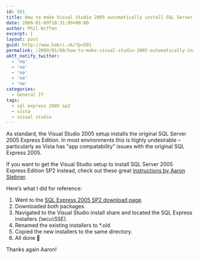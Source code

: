 ```yaml
---
id: 501
title: How to make Visual Studio 2005 automatically install SQL Server Express 2005 SP2
date: 2009-01-09T10:31:09+00:00
author: Phil Wiffen
excerpt: |
layout: post
guid: http://www.kabri.uk/?p=501
permalink: /2009/01/09/how-to-make-visual-studio-2005-automatically-install-sql-server-express-2005-sp2/
aktt_notify_twitter:
  - 'no'
  - 'no'
  - 'no'
  - 'no'
  - 'no'
categories:
  - General IT
tags:
  - sql express 2005 sp2
  - vista
  - visual studio
---
```

As standard, the Visual Studio 2005 setup installs the original SQL Server 2005 Express Edition. In most environments this is highly undesirable &#8211; particularly as Vista has &#8220;app compatability&#8221; issues with the original SQL Express 2005.

If you want to get the Visual Studio setup to install SQL Server 2005 Express Edition SP2 instead, check out these great [instructions by Aaron Stebner](http://blogs.msdn.com/astebner/archive/2007/02/22/mailbag-can-i-update-visual-studio-2005-setup-to-install-sql-express-2005-sp2.aspx).

Here&#8217;s what I did for reference:

  1. Went to the [SQL Express 2005 SP2 download page](http://www.microsoft.com/downloads/details.aspx?familyid=31711D5D-725C-4AFA-9D65-E4465CDFF1E7&displaylang=en).
  2. Downloaded _both_ packages.
  3. Navigated to the Visual Studio install share and located the SQL Express installers (\wcu\SSE\).
  4. Renamed the existing installers to *.old
  5. Copied the new installers to the same directory.
  6. All done 🙂

<div>
  Thanks again Aaron!
</div>